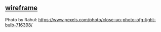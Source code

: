




## [wireframe](https://docs.google.com/presentation/d/1eziGq8td5uOFhDMg7BfvlTBavSDeGsjosABQTADc9PM/edit#slide=id.p)

Photo by Rahul: https://www.pexels.com/photo/close-up-photo-ofg-light-bulb-716398/